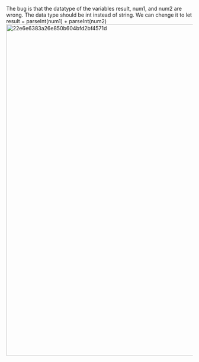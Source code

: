 The bug is that the datatype of the variables result, num1, and num2 are wrong. The data type should be int instead of string.
We can chenge it to   let result = parseInt(num1) + parseInt(num2)
<img width="892" alt="22e6e6383a26e850b604bfd2bf4571d" src="https://user-images.githubusercontent.com/54343729/137679538-f072a7a5-b572-41ed-941b-eee64ca7f707.png">
